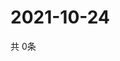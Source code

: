 # 2021-10-24
  共 0条

  <!-- BEGIN -->
  <!-- 最后更新时间Sun Oct 24 2021 01:50:30 GMT+0000 (Coordinated Universal Time) -->
  
  <!-- END -->
  
  